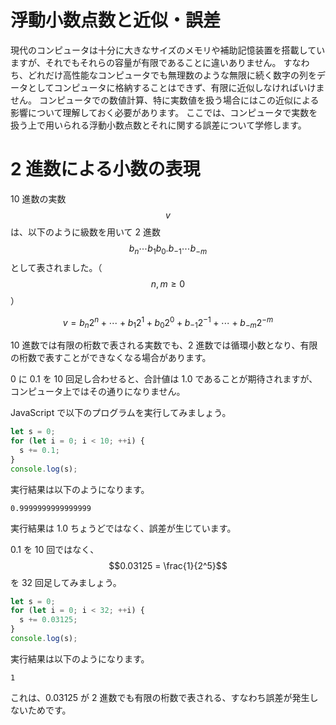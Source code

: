 # 浮動小数点数と近似・誤差

現代のコンピュータは十分に大きなサイズのメモリや補助記憶装置を搭載していますが、それでもそれらの容量が有限であることに違いありません。
すなわち、どれだけ高性能なコンピュータでも無理数のような無限に続く数字の列をデータとしてコンピュータに格納することはできず、有限に近似しなければいけません。
コンピュータでの数値計算、特に実数値を扱う場合にはこの近似による影響について理解しておく必要があります。
ここでは、コンピュータで実数を扱う上で用いられる浮動小数点数とそれに関する誤差について学修します。

# 2 進数による小数の表現

10 進数の実数 $$v$$ は、以下のように級数を用いて 2 進数 $$b_n \cdots b_1 b_0 . b_{-1} \cdots b_{-m}$$ として表されました。（$$n, m \geq 0$$）

$$
v = b_n 2^n + \cdots + b_1 2^1 + b_0 2^0 + b_{-1} 2^{-1} + \cdots + b_{-m} 2^{-m}
$$

10 進数では有限の桁数で表される実数でも、2 進数では循環小数となり、有限の桁数で表すことができなくなる場合があります。

0 に 0.1 を 10 回足し合わせると、合計値は 1.0 であることが期待されますが、コンピュータ上ではその通りになりません。

JavaScript で以下のプログラムを実行してみましょう。

```javascript
let s = 0;
for (let i = 0; i < 10; ++i) {
  s += 0.1;
}
console.log(s);
```

実行結果は以下のようになります。

```console
0.9999999999999999
```

実行結果は 1.0 ちょうどではなく、誤差が生じています。

0.1 を 10 回ではなく、$$0.03125 = \frac{1}{2^5}$$ を 32 回足してみましょう。

```javascript
let s = 0;
for (let i = 0; i < 32; ++i) {
  s += 0.03125;
}
console.log(s);
```

実行結果は以下のようになります。

```console
1
```

これは、0.03125 が 2 進数でも有限の桁数で表される、すなわち誤差が発生しないためです。
